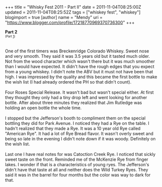 +++
title = "Whisky Fest 2011 - Part II"
date = 2011-11-04T08:25:00Z
updated = 2011-11-04T08:25:52Z
tags = ["whiskey fest", "whiskey"]
blogimport = true 
[author]
	name = "Mendy"
	uri = "https://www.blogger.com/profile/17218770969370736300"
+++

<div dir="ltr" style="text-align: left;" trbidi="on"><b>Part 2</b><br /><span class="Apple-style-span" style="font-size: x-small;">(Part <a href="http://mberkow.blogspot.com/2011_11_01_archive.html#8799654670216361767">1</a>)</span><br /><br /><br /><div class="p1">One of the first timers was Breckenridge Colorado Whiskey. Sweet nose and very smooth. They said it was 3.5 years old but it tasted much older. Not from the wood character which wasn't there but it was much smoother than I would have expected. It didn't have the rough edges that you expect from a young whiskey. I didn't note the ABV but it must not have been that high. I was impressed by the quality and this became the first bottle to make the wish list (I had already ordered the PH so that didn't count).</div><div class="p2"><br /></div><div class="p1">Four Roses Special Release. It wasn't bad but wasn't special either. At first they thought they only had a tiny drop left and went looking for another bottle. After about three minutes they realized that Jim Rutledge was holding an open bottle the whole time.</div><div class="p2"><br /></div><div class="p1">I stopped but the Jefferson's booth to compliment them on the special bottling they did for Park Avenue. I noticed they had a Rye on the table. I hadn't realized that they made a Rye. It was a 10 year old Rye called "American Rye". It had a lot of Rye Bread flavor. It wasn't overly sweet and being so late in the evening I didn't note down if it was woody. Definitely on the wish list.</div><div class="p2"><br /></div><div class="p1">Last one I have real notes for was Catoction Creek Rye. I noticed that sickly sweet taste on the front. Reminded me of the McKenzie Rye from finger lakes. I wonder if that is a characteristics of young ryes. The Jefferson's didn't have that taste at all and neither does the Wild Turkey Ryes. They said it was in the barrel for four months but the color was way to dark for that.</div></div>
